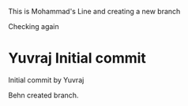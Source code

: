 















This is Mohammad's Line and creating a new branch

Checking again

# Yuvraj Initial commit
Initial commit by Yuvraj

Behn created branch.
